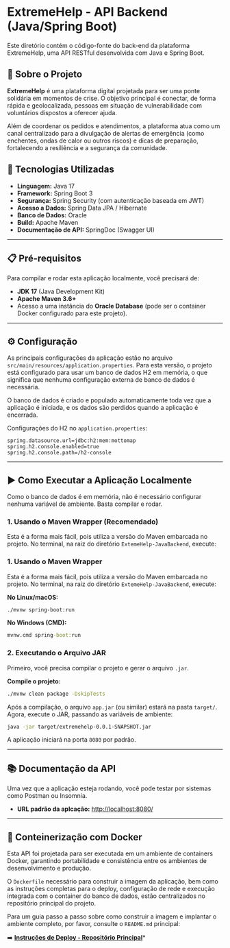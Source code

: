 # ExtremeHelp - API Backend (Java/Spring Boot)

Este diretório contém o código-fonte do back-end da plataforma ExtremeHelp, uma API RESTful desenvolvida com Java e Spring Boot.

## 📖 Sobre o Projeto

**ExtremeHelp** é uma plataforma digital projetada para ser uma ponte solidária em momentos de crise. O objetivo principal é conectar, de forma rápida e geolocalizada, pessoas em situação de vulnerabilidade com voluntários dispostos a oferecer ajuda.

Além de coordenar os pedidos e atendimentos, a plataforma atua como um canal centralizado para a divulgação de alertas de emergência (como enchentes, ondas de calor ou outros riscos) e dicas de preparação, fortalecendo a resiliência e a segurança da comunidade.

## 🚀 Tecnologias Utilizadas

* **Linguagem:** Java 17
* **Framework:** Spring Boot 3
* **Segurança:** Spring Security (com autenticação baseada em JWT)
* **Acesso a Dados:** Spring Data JPA / Hibernate
* **Banco de Dados:** Oracle
* **Build:** Apache Maven
* **Documentação de API:** SpringDoc (Swagger UI)

---

## 📋 Pré-requisitos

Para compilar e rodar esta aplicação localmente, você precisará de:

* **JDK 17** (Java Development Kit)
* **Apache Maven 3.6+**
* Acesso a uma instância do **Oracle Database** (pode ser o container Docker configurado para este projeto).

---

## ⚙️ Configuração

As principais configurações da aplicação estão no arquivo `src/main/resources/application.properties`. Para esta versão, o projeto está configurado para usar um banco de dados H2 em memória, o que significa que nenhuma configuração externa de banco de dados é necessária.

O banco de dados é criado e populado automaticamente toda vez que a aplicação é iniciada, e os dados são perdidos quando a aplicação é encerrada.

Configurações do H2 no `application.properties`:

```properties
spring.datasource.url=jdbc:h2:mem:mottomap
spring.h2.console.enabled=true
spring.h2.console.path=/h2-console

```

---

## ▶️ Como Executar a Aplicação Localmente

Como o banco de dados é em memória, não é necessário configurar nenhuma variável de ambiente. Basta compilar e rodar.

### 1. Usando o Maven Wrapper (Recomendado)

Esta é a forma mais fácil, pois utiliza a versão do Maven embarcada no projeto. No terminal, na raiz do diretório `ExtemeHelp-JavaBackend`, execute:

### 1. Usando o Maven Wrapper

Esta é a forma mais fácil, pois utiliza a versão do Maven embarcada no projeto. No terminal, na raiz do diretório `ExtemeHelp-JavaBackend`, execute:

**No Linux/macOS:**
```bash
./mvnw spring-boot:run
```

**No Windows (CMD):**
```cmd
mvnw.cmd spring-boot:run
```

### 2. Executando o Arquivo JAR

Primeiro, você precisa compilar o projeto e gerar o arquivo `.jar`.

**Compile o projeto:**
```bash
./mvnw clean package -DskipTests
```

Após a compilação, o arquivo `app.jar` (ou similar) estará na pasta `target/`. Agora, execute o JAR, passando as variáveis de ambiente:

```bash
java -jar target/extremehelp-0.0.1-SNAPSHOT.jar
```

A aplicação iniciará na porta `8080` por padrão.

---

## 📚 Documentação da API

Uma vez que a aplicação esteja rodando, você pode testar por sistemas como Postman ou Insomnia.

* **URL padrão da aplcação:** [http://localhost:8080/](http://localhost:8080/)

---

## 🐳 Conteinerização com Docker

Esta API foi projetada para ser executada em um ambiente de containers Docker, garantindo portabilidade e consistência entre os ambientes de desenvolvimento e produção.

O `Dockerfile` necessário para construir a imagem da aplicação, bem como as instruções completas para o deploy, configuração de rede e execução integrada com o container do banco de dados, estão centralizados no repositório principal do projeto.

Para um guia passo a passo sobre como construir a imagem e implantar o ambiente completo, por favor, consulte o `README.md` principal:

➡️ **[Instruções de Deploy - Repositório Principal](https://github.com/GuiJanunzzi/ExtremeHelp-Cloud)***